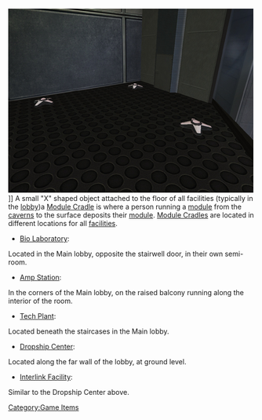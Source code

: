 ![](images/PSScreenShot0309.jpg "fig:PSScreenShot0309.jpg")\]\] A small "X"
shaped object attached to the floor of all facilities (typically in the
[lobby](Main_lobby.md))a [Module
Cradle](Module_Cradle.md) is where a person running a
[module](Modules.md) from the [caverns](Core_Combat.md)
to the surface deposits their [module](Modules.md). [Module
Cradles](Module_Cradle.md) are located in different locations
for all [facilities](facilities.md).

- [Bio Laboratory](Bio_Laboratory.md):

Located in the Main lobby, opposite the stairwell door, in their own
semi-room.

- [Amp Station](Amp_Station.md):

In the corners of the Main lobby, on the raised balcony running along
the interior of the room.

- [Tech Plant](Tech_Plant.md):

Located beneath the staircases in the Main lobby.

- [Dropship Center](Dropship_Center.md):

Located along the far wall of the lobby, at ground level.

- [Interlink Facility](Interlink.md):

Similar to the Dropship Center above.

[Category:Game Items](Category:Game_Items.md)
